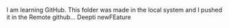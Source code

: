 I am learning GitHub. This folder was made in the local system and I pushed it in the Remote github...
Deepti
newFEature
